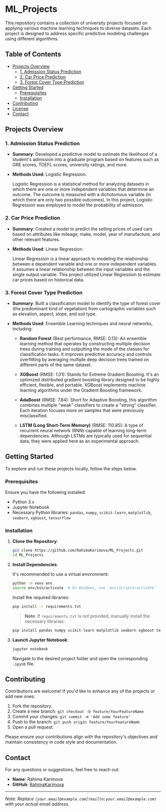 # ML_Projects

This repository contains a collection of university projects focused on applying various machine learning techniques to diverse datasets. Each project is designed to address specific predictive modeling challenges using different algorithms.

## Table of Contents

- [Projects Overview](#projects-overview)
  - [1. Admission Status Prediction](#1-admission-status-prediction)
  - [2. Car Price Prediction](#2-car-price-prediction)
  - [3. Forest Cover Type Prediction](#3-forest-cover-type-prediction)
- [Getting Started](#getting-started)
  - [Prerequisites](#prerequisites)
  - [Installation](#installation)
- [Contributing](#contributing)
- [License](#license)
- [Contact](#contact)

## Projects Overview

### 1. Admission Status Prediction

- **Summary**: Developed a predictive model to estimate the likelihood of a student's admission into a graduate program based on features such as GRE scores, TOEFL scores, university ratings, and more.
- **Methods Used**: Logistic Regression.

  Logistic Regression is a statistical method for analyzing datasets in which there are one or more independent variables that determine an outcome. The outcome is measured with a dichotomous variable (in which there are only two possible outcomes). In this project, Logistic Regression was employed to model the probability of admission.

### 2. Car Price Prediction

- **Summary**: Created a model to predict the selling prices of used cars based on attributes like mileage, make, model, year of manufacture, and other relevant features.
- **Methods Used**: Linear Regression.

  Linear Regression is a linear approach to modeling the relationship between a dependent variable and one or more independent variables. It assumes a linear relationship between the input variables and the single output variable. This project utilized Linear Regression to estimate car prices based on historical data.

### 3. Forest Cover Type Prediction

- **Summary**: Built a classification model to identify the type of forest cover (the predominant kind of vegetation) from cartographic variables such as elevation, aspect, slope, and soil type.
- **Methods Used**: Ensemble Learning techniques and neural networks, including:

  - **Random Forest** (Best performance, RMSE: 0.13): An ensemble learning method that operates by constructing multiple decision trees during training and outputting the mode of the classes for classification tasks. It improves predictive accuracy and controls overfitting by averaging multiple deep decision trees trained on different parts of the same dataset.
  
  - **XGBoost** (RMSE: 1.01): Stands for Extreme Gradient Boosting. It's an optimized distributed gradient boosting library designed to be highly efficient, flexible, and portable. XGBoost implements machine learning algorithms under the Gradient Boosting framework.

  - **AdaBoost** (RMSE: 7.84): Short for Adaptive Boosting, this algorithm combines multiple "weak" classifiers to create a "strong" classifier. Each iteration focuses more on samples that were previously misclassified.

  - **LSTM (Long Short-Term Memory)** (RMSE: 110.85): A type of recurrent neural network (RNN) capable of learning long-term dependencies. Although LSTMs are typically used for sequential data, they were applied here as an experimental approach.

## Getting Started

To explore and run these projects locally, follow the steps below.

### Prerequisites

Ensure you have the following installed:

- Python 3.x
- Jupyter Notebook
- Necessary Python libraries: `pandas`, `numpy`, `scikit-learn`, `matplotlib`, `seaborn`, `xgboost`, `tensorflow`

### Installation

1. **Clone the Repository**:

   ```bash
   git clone https://github.com/RahimaKarimova/ML_Projects.git
   cd ML_Projects
   ```

2. **Install Dependencies**:

   It's recommended to use a virtual environment:

   ```bash
   python -m venv env
   source env/bin/activate  # On Windows, use `env\Scripts\activate`
   ```

   Install the required libraries:

   ```bash
   pip install -r requirements.txt
   ```

   > **Note**: If `requirements.txt` is not provided, manually install the necessary libraries:

   ```bash
   pip install pandas numpy scikit-learn matplotlib seaborn xgboost tensorflow
   ```

3. **Launch Jupyter Notebook**:

   ```bash
   jupyter notebook
   ```

   Navigate to the desired project folder and open the corresponding `.ipynb` file.

## Contributing

Contributions are welcome! If you'd like to enhance any of the projects or add new ones:

1. Fork the repository.
2. Create a new branch: `git checkout -b feature/YourFeatureName`
3. Commit your changes: `git commit -m 'Add some feature'`
4. Push to the branch: `git push origin feature/YourFeatureName`
5. Open a pull request.

Please ensure your contributions align with the repository's objectives and maintain consistency in code style and documentation.

## Contact

For any questions or suggestions, feel free to reach out:

- **Name**: Rahima Karimova
- **GitHub**: [RahimaKarimova](https://github.com/RahimaKarimova)

---

*Note: Replace `[your.email@example.com](mailto:your.email@example.com)` with your actual email address.*
